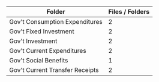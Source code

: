 | Folder                          |   Files / Folders |
|---------------------------------|-------------------|
| Gov't Consumption Expenditures  |                 2 |
| Gov't Fixed Investment          |                 2 |
| Gov't Investment                |                 2 |
| Gov't Current Expenditures      |                 2 |
| Gov't Social Benefits           |                 1 |
| Gov't Current Transfer Receipts |                 2 |